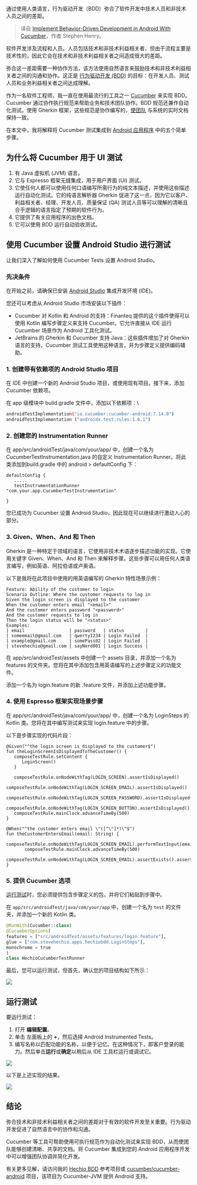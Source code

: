 
<!--
title: 使用Cucumber在Android中实现行为驱动开发
cover: https://cdn.thenewstack.io/media/2024/11/2d34c959-android-cucumber-bdd.jpg
-->

通过使用人类语言，行为驱动开发（BDD）弥合了软件开发中技术人员和非技术人员之间的差距。

> 译自 [Implement Behavior-Driven Development in Android With Cucumber](https://thenewstack.io/implement-behavior-driven-development-in-android-with-cucumber/)，作者 Stephen Henry。

软件开发涉及流程和人员。人员包括技术和非技术利益相关者，但由于流程主要是技术性的，因此它会在技术和非技术利益相关者之间造成很大的差距。

弥合这一差距需要一种协作方法，该方法使用自然语言来鼓励技术和非技术利益相关者之间的沟通和协作。这正是 [行为驱动开发 (BDD)](https://thenewstack.io/two-ways-to-get-started-with-behavior-driven-design-bdd/) 的目标：在开发人员、测试人员和业务利益相关者之间达成理解。

作为一名软件工程师，我一直在使用最流行的工具之一 [Cucumber](https://cucumber.io/) 来实现 BDD。Cucumber 通过协作执行规范来帮助业务和技术团队协作。BDD 规范还兼作自动化测试。使用 Gherkin 框架，这些规范是协作编写的，[使团队](https://thenewstack.io/entrepreneurship-for-engineers-why-team-alignment-matters/) 与系统的实时文档保持一致。

在本文中，我将解释将 Cucumber 测试集成到 [Android 应用程序](https://roadmap.sh/android) 中的五个简单步骤。

## 为什么将 Cucumber 用于 UI 测试

1. 有 Java 虚拟机 (JVM) 语言。
2. 它与 Espresso 框架无缝集成，用于用户界面 (UI) 测试。
3. 它使任何人都可以使用任何口语编写所需行为的纯文本描述，并使用这些描述运行自动化测试。它的纯语言解析器 Gherkin 促进了这一点，因为它以客户、利益相关者、经理、开发人员、质量保证 (QA) 测试人员等可以理解的清晰且合乎逻辑的语言指定了预期的软件行为。
4. 它提供了有关应用程序的出色文档。
5. 它可以使用 BDD 运行自动验收测试。

## 使用 Cucumber 设置 Android Studio 进行测试

让我们深入了解如何使用 Cucumber Tests 设置 Android Studio。

### 先决条件

在开始之前，请确保已安装 [Android Studio](https://developer.android.com/studio) 集成开发环境 (IDE)。

您还可以考虑从 Android Studio 市场安装以下插件：

- Cucumber 对 Kotlin 和 Android 的支持：Finanteq 提供的这个插件使得可以使用 Kotlin 编写步骤定义来支持 Cucumber。它允许直接从 IDE 运行 Cucumber 场景作为 Android 工具化测试。
- JetBrains 的 Gherkin 和 Cucumber 支持 Java：这些插件增加了对 Gherkin 语言的支持，Cucumber 测试工具使用这种语言，并为步骤定义提供编码辅助。

### 1. 创建带有依赖项的 Android Studio 项目

在 IDE 中创建一个新的 Android Studio 项目，或使用现有项目。接下来，添加 Cucumber 依赖项。

在 app 级模块中 build.gradle 文件中，添加以下依赖项：\

```bash
androidTestImplementation("io.cucumber:cucumber-android:7.14.0")
androidTestImplementation ("androidx.test:rules:1.6.1")
```

### 2. 创建您的 Instrumentation Runner

在 app/src/androidTest/java/com/your/app/ 中，创建一个名为 CucumberTestInstrumentation.java 的自定义 Instrumentation Runner。将此类添加到build.gradle 中的 android > defaultConfig 下：

```
defaultConfig {
   .....
   testInstrumentationRunner "com.your.app.CucumberTestInstrumentation"
 
}
```

您已成功为 Cucumber 设置 Android Studio，因此现在可以继续进行激动人心的部分。

### 3. Given、When、And 和 Then

Gherkin 是一种特定于领域的语言，它使用非技术术语逐步描述功能的实现。它使用关键字 Given、When、And 和 Then 来解释步骤。这些步骤可以用任何人类语言编写，例如英语、阿拉伯语或卢奥语。

以下是我将在此项目中使用的用英语编写的 Gherkin 特性场景示例：

```Gherkin
Feature: Ability of the customer to login
Scenario Outline: Where the customer requests to log in
Given the login screen is displayed to the customer
When the customer enters email "<email>"
And the customer enters password "<password>"
And the customer requests to log in
Then the login status will be "<status>"
Examples:
| email                 | password   | status        |
| someemail@gmail.com   | qwerty1234 | Login Failed  |
| example@gmail.com     | somePass02 | Login Failed  |
| stevehechio@gmail.com | sayNerd001 | Login Success |
```

在 app/src/androidTest/assets 中创建一个 assets 目录，并添加一个名为
features 的文件夹。您将在其中添加包含用英语编写的上述步骤定义的功能文件。

添加一个名为 login.feature 的新 .feature 文件，并添加上述功能步骤。

### 4. 使用 Espresso 框架实现场景步骤

在 app/src/androidTest/java/com/your/app/ 中，创建一个名为 LoginSteps 的 Kotlin 类。您将在其中编写测试来实现 login.feature 中的步骤。

以下是步骤实现的代码片段：

```
@Given("^the login screen is displayed to the customer$")
fun theLoginScreenIsDisplayedToTheCustomer() {
   composeTestRule.setContent {
      LoginScreen()
   }

   composeTestRule.onNodeWithTag(LOGIN_SCREEN).assertIsDisplayed()
   composeTestRule.onNodeWithTag(LOGIN_SCREEN_EMAIL).assertIsDisplayed()
   composeTestRule.onNodeWithTag(LOGIN_SCREEN_PASSWORD).assertIsDisplayed()
   composeTestRule.onNodeWithTag(LOGIN_SCREEN_BUTTON).assertIsDisplayed()
   composeTestRule.mainClock.advanceTimeBy(500)
}

@When("^the customer enters email \"([^\"]*)\"$")
fun theCustomerEntersEmail(email: String) {
       composeTestRule.onNodeWithTag(LOGIN_SCREEN_EMAIL).performTextInput(email)
       composeTestRule.mainClock.advanceTimeBy(500)
       composeTestRule.onNodeWithTag(LOGIN_SCREEN_EMAIL).assertExists().assert(hasText(email))
}
```

### 5. 提供 Cucumber 选项

[运行测试](https://thenewstack.io/who-should-run-tests-on-the-future-of-qa/)时，您必须提供包含步骤定义的包，并将它们粘贴到步骤中。

在 `app/src/androidTest/java/com/your/app` 中，创建一个名为 `test` 的文件夹，并添加一个新的 Kotlin 类。

```py
@RunWith(Cucumber::class)
@CucumberOptions(
features = ["src/androidTest/assets/features/login.feature"],
glue = ["com.stevehechio.apps.hechiobdd.LoginSteps"],
monochrome = true
)
class HechioCucumberTestRunner
```

最后，您可以运行测试，但首先，确认您的项目结构如下所示：

![](https://cdn.thenewstack.io/media/2024/11/2001bb17-cucumber_project-structure-1024x983.png)

## 运行测试

要运行测试：

1. 打开  **编辑配置**。
2. 单击  左面板上的 **+**，然后选择 Android Instrumented Tests。
3. 编写名称以匹配功能的名称，以便于记忆。在这种情况下，即客户登录的能力。然后单击**运行**或**确定**以稍后从 IDE 工具栏运行或调试它。

![](https://cdn.thenewstack.io/media/2024/11/86c2234e-cucumber_run-debug-config-1024x653.png)

以下是上述实现的结果。

![](https://cdn.thenewstack.io/media/2024/11/e889b5b8-cucumber_implementation-1024x631.png)

## 结论

弥合技术和非技术利益相关者之间的差距对于有效的软件开发至关重要。行为驱动开发促进了自然语言中的协作和沟通。

Cucumber 等工具可帮助使用可执行规范作为自动化测试来实现 BDD，从而使团队能够创建清晰、共享的文档。将 Cucumber 集成到您的 Android 应用程序开发中可以增强团队协调并简化开发。

有关更多见解，请访问我的 [Hechio BDD](https://github.com/Hechio/HechioBDD) 参考项目或 [cucumber/cucumber-android](https://github.com/cucumber/cucumber-android) 项目，该项目为 Cucumber-JVM 提供 Android 支持。
